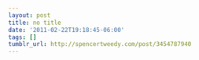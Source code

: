 ```yaml
---
layout: post
title: no title
date: '2011-02-22T19:18:45-06:00'
tags: []
tumblr_url: http://spencertweedy.com/post/3454787940
---
```

